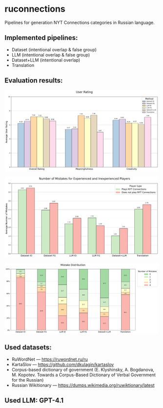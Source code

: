 # ruconnections
Pipelines for generation NYT Connections categories in Russian language.

## Implemented pipelines:
* Dataset (intentional overlap & false group)
* LLM (intentional overlap & false group)
* Dataset+LLM (intentional overlap)
* Translation

## Evaluation results:

![User Rating](https://github.com/Maximkou1/ruconnections/raw/master/images/ruconnections_rating.png)


![User Average Mistake](https://github.com/Maximkou1/ruconnections/raw/master/images/ruconnections_average_mistake.png)


![User Mistake Distribution](https://github.com/Maximkou1/ruconnections/raw/master/images/ruconnections_mistake_distribution.png)

## Used datasets:
* RuWordNet — https://ruwordnet.ru/ru
* KartaSlov — https://github.com/dkulagin/kartaslov
* Corpus-based dictionary of government (E. Klyshinsky, A. Bogdanova, M. Kopotev. Towards a Corpus-Based Dictionary of Verbal Government for the Russian)
* Russian Wikitionary — https://dumps.wikimedia.org/ruwiktionary/latest
  
## Used LLM: GPT-4.1
